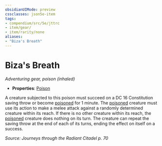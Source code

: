 ```yaml
---
obsidianUIMode: preview
cssclasses: json5e-item
tags:
- compendium/src/5e/jttrc
- item/gear/
- item/rarity/none
aliases: 
- "Biza's Breath"
---
```

# Biza's Breath
*Adventuring gear, poison (inhaled)*  

- **Properties**: [Poison](2-Mechanics/CLI/rules/item-properties.md#Poison)

A creature subjected to this poison must succeed on a DC 16 Constitution saving throw or become [poisoned](2-Mechanics/CLI/rules/conditions.md#Poisoned) for 1 minute. The [poisoned](2-Mechanics/CLI/rules/conditions.md#Poisoned) creature must use its action to make a melee attack against a randomly determined creature within its reach. If there is no other creature within its reach, the [poisoned](2-Mechanics/CLI/rules/conditions.md#Poisoned) creature does nothing on its turn. The creature can repeat the saving throw at the end of each of its turns, ending the effect on itself on a success.

*Source: Journeys through the Radiant Citadel p. 70*